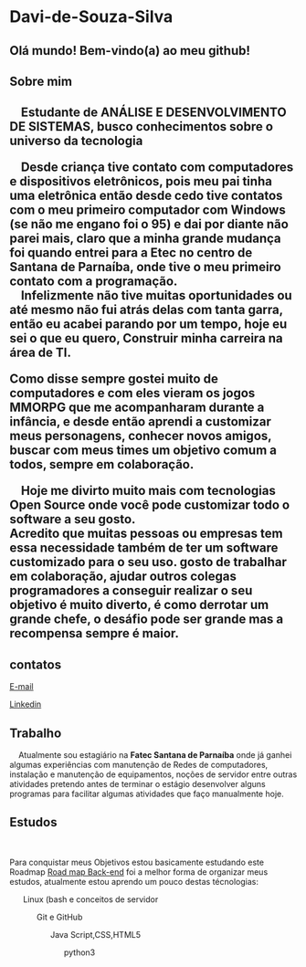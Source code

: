 # Davi-de-Souza-Silva

<h2>Olá mundo! Bem-vindo(a) ao meu github!<h2>

<h2>Sobre mim<h2>
    <p>&nbsp&nbsp&nbsp&nbspEstudante de <b>ANÁLISE E DESENVOLVIMENTO DE SISTEMAS</b>, busco conhecimentos sobre o universo da tecnologia</p>
      <p>&nbsp&nbsp&nbsp&nbspDesde criança tive contato com computadores e dispositivos eletrônicos, pois meu pai tinha uma eletrônica então desde cedo tive contatos com o meu primeiro computador com Windows (se não me engano foi o 95) e dai por diante não parei mais, claro que a minha grande mudança foi quando entrei para a Etec no centro de Santana de Parnaíba, onde tive o meu primeiro contato com a programação.
      <br>&nbsp&nbsp&nbsp&nbspInfelizmente  não tive muitas oportunidades ou até mesmo não fui atrás delas com tanta garra, então eu acabei parando por um tempo, hoje eu sei o que eu quero, Construir minha carreira na área de TI.</br>
  <p>Como disse sempre gostei muito de computadores e com eles vieram os jogos <b>MMORPG</b>  que me acompanharam durante a infância, e desde então aprendi a customizar meus personagens, conhecer novos amigos, buscar com meus times um objetivo comum a todos, sempre em colaboração.
    <p>&nbsp&nbsp&nbsp&nbspHoje me divirto muito mais com tecnologias <b>Open Source</b> onde você pode customizar todo o software a seu gosto.
    <br>Acredito que muitas pessoas ou empresas tem essa necessidade também de ter um software customizado para o seu uso. gosto de trabalhar em colaboração, ajudar outros colegas programadores a conseguir realizar o seu objetivo é muito diverto, é como derrotar um grande chefe, o desáfio pode ser grande mas a recompensa sempre é maior.</br>
    
<h2> contatos</h2>
<p><a href="davi.silva41@fatec.sp.gov.br">E-mail</a></p>
<p><a href="https://www.linkedin.com/in/davi-souza-silva-ab329a109/">Linkedin</a></p>

<h2>Trabalho</h2>
  &nbsp&nbsp&nbsp&nbspAtualmente sou estagiário na <b>Fatec Santana de Parnaíba</b> onde já ganhei algumas experiências com manutenção de Redes de computadores, instalação e manutenção de equipamentos, noções de servidor entre outras atividades pretendo antes de terminar o estágio desenvolver alguns programas para facilitar algumas atividades que faço manualmente hoje.

<h2> Estudos</h2>
  &nbsp&nbsp&nbsp&nbsp<p>Para conquistar meus Objetivos estou basicamente estudando este Roadmap <a href="https://roadmap.sh/backend">Road map Back-end</a> foi a melhor forma de organizar meus estudos, atualmente estou aprendo um pouco destas técnologias:
  <ol>Linux (bash e conceitos de servidor
    <ol>Git e GitHub 
      <ol>Java Script,CSS,HTML5
        <ol>python3
  
</ul>
